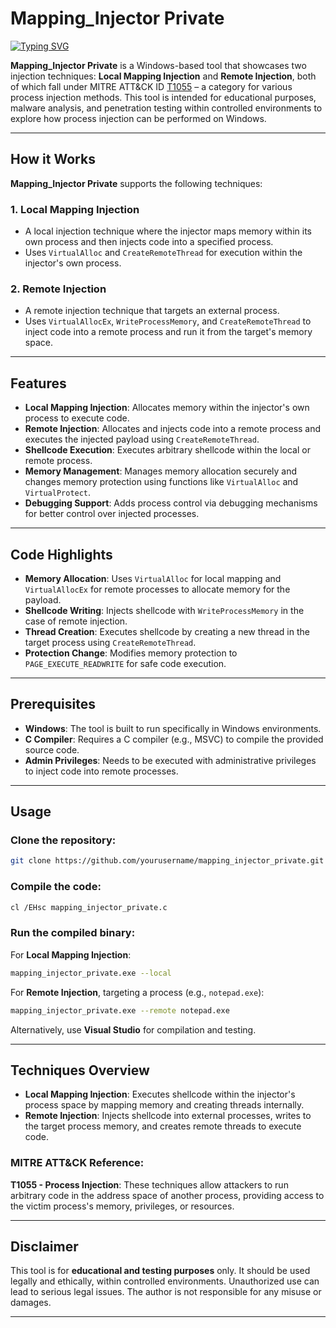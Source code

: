 
# Mapping_Injector Private

<a href="https://git.io/typing-svg"><img src="https://readme-typing-svg.demolab.com?font=Fira+Code&pause=1000&width=435&lines=Mapping_Injector+Private;Windows+Injection+Techniques+v1.0;" alt="Typing SVG" /></a>

**Mapping_Injector Private** is a Windows-based tool that showcases two injection techniques: **Local Mapping Injection** and **Remote Injection**, both of which fall under MITRE ATT&CK ID [T1055](https://attack.mitre.org/techniques/T1055/) – a category for various process injection methods. This tool is intended for educational purposes, malware analysis, and penetration testing within controlled environments to explore how process injection can be performed on Windows.

---

## How it Works

**Mapping_Injector Private** supports the following techniques:

### 1. **Local Mapping Injection**
   - A local injection technique where the injector maps memory within its own process and then injects code into a specified process.
   - Uses `VirtualAlloc` and `CreateRemoteThread` for execution within the injector's own process.
  
### 2. **Remote Injection**
   - A remote injection technique that targets an external process.
   - Uses `VirtualAllocEx`, `WriteProcessMemory`, and `CreateRemoteThread` to inject code into a remote process and run it from the target's memory space.
  
---

## Features

- **Local Mapping Injection**: Allocates memory within the injector's own process to execute code.
- **Remote Injection**: Allocates and injects code into a remote process and executes the injected payload using `CreateRemoteThread`.
- **Shellcode Execution**: Executes arbitrary shellcode within the local or remote process.
- **Memory Management**: Manages memory allocation securely and changes memory protection using functions like `VirtualAlloc` and `VirtualProtect`.
- **Debugging Support**: Adds process control via debugging mechanisms for better control over injected processes.

---

## Code Highlights

- **Memory Allocation**: Uses `VirtualAlloc` for local mapping and `VirtualAllocEx` for remote processes to allocate memory for the payload.
- **Shellcode Writing**: Injects shellcode with `WriteProcessMemory` in the case of remote injection.
- **Thread Creation**: Executes shellcode by creating a new thread in the target process using `CreateRemoteThread`.
- **Protection Change**: Modifies memory protection to `PAGE_EXECUTE_READWRITE` for safe code execution.

---

## Prerequisites

- **Windows**: The tool is built to run specifically in Windows environments.
- **C Compiler**: Requires a C compiler (e.g., MSVC) to compile the provided source code.
- **Admin Privileges**: Needs to be executed with administrative privileges to inject code into remote processes.
  
---

## Usage

### Clone the repository:
```bash
git clone https://github.com/yourusername/mapping_injector_private.git
```

### Compile the code:
```bash
cl /EHsc mapping_injector_private.c
```

### Run the compiled binary:
For **Local Mapping Injection**:
```bash
mapping_injector_private.exe --local
```

For **Remote Injection**, targeting a process (e.g., `notepad.exe`):
```bash
mapping_injector_private.exe --remote notepad.exe
```

Alternatively, use **Visual Studio** for compilation and testing.

---

## Techniques Overview

- **Local Mapping Injection**: Executes shellcode within the injector's process space by mapping memory and creating threads internally.
- **Remote Injection**: Injects shellcode into external processes, writes to the target process memory, and creates remote threads to execute code.

### MITRE ATT&CK Reference:
**T1055 - Process Injection**: These techniques allow attackers to run arbitrary code in the address space of another process, providing access to the victim process's memory, privileges, or resources.

---

## Disclaimer

This tool is for **educational and testing purposes** only. It should be used legally and ethically, within controlled environments. Unauthorized use can lead to serious legal issues. The author is not responsible for any misuse or damages.

---
